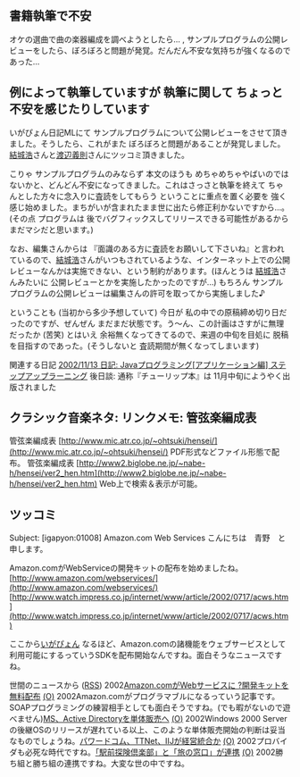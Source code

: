 ## 書籍執筆で不安

オケの選曲で曲の楽器編成を調べようとしたら… , サンプルプログラムの公開レビューをしたら、ぼろぼろと問題が発覚。だんだん不安な気持ちが強くなるのであった…






## 例によって執筆していますが 執筆に関して ちょっと不安を感じたりしています


いがぴょん日記MLにて サンプルプログラムについて公開レビューをさせて頂きました。そうしたら、これがまた
ぼろぼろと問題があることが発覚しました。[結城浩](http://www.hyuki.com/)さんと[渡辺義則](http://d.hatena.ne.jp/a-san/)さんにツッコミ頂きました。

こりゃ サンプルプログラムのみならず 本文のほうも めちゃめちゃやばいのではないかと、どんどん不安になってきました。これはさっさと執筆を終えて
ちゃんとした方々に念入りに査読をしてもらう ということに重点を置く必要を
強く感じ始めました。まちがいが含まれたまま世に出たら修正利かないですから…。(その点
プログラムは 後でバグフィックスしてリリースできる可能性があるから まだマシだと思います。)

なお、編集さんからは 『面識のある方に査読をお願いして下さいね』と言われているので、[結城浩](http://www.hyuki.com/)さんがいつもされているような、インターネット上での公開レビューなんかは実施できない、という制約があります。(ほんとうは
[結城浩](http://www.hyuki.com/)さんみたいに 公開レビューとかを実施したかったのですが…)
もちろん サンプルプログラムの公開レビューは編集さんの許可を取ってから実施しました♪

ということも (当初から多少予想していて) 今日が 私の中での原稿締め切り日だったのですが、ぜんぜん
まだまだ状態です。う～ん、この計画はさすがに無理だったか (苦笑) とはいえ
余裕無くなってきてるので、来週の中旬を目処に 脱稿を目指すのであった。(そうしないと
査読期間が無くなってしまいます)

関連する日記
[2002/11/13 日記: Javaプログラミング[アプリケーション編] ステップアップラーニング](ig021113.html)
  後日談: 通称『チューリップ本』は 11月中旬にようやく出版されました


## クラシック音楽ネタ: リンクメモ: 管弦楽編成表

管弦楽編成表
  [http://www.mic.atr.co.jp/~ohtsuki/hensei/](http://www.mic.atr.co.jp/~ohtsuki/hensei/)
  PDF形式などファイル形態で配布。
  管弦楽編成表
  [http://www2.biglobe.ne.jp/~nabe-h/hensei/ver2_hen.htm](http://www2.biglobe.ne.jp/~nabe-h/hensei/ver2_hen.htm)
  Web上で検索＆表示が可能。


## ツッコミ


Subject:  [igapyon:01008] Amazon.com Web Services
こんにちは　青野　と申します。

Amazon.comがWebServiceの開発キットの配布を始めましたね。
[http://www.amazon.com/webservices/](http://www.amazon.com/webservices/)
  [http://www.watch.impress.co.jp/internet/www/article/2002/0717/acws.htm](http://www.watch.impress.co.jp/internet/www/article/2002/0717/acws.htm)



ここから[いがぴょん](http://www.igapyon.jp/igapyon/diary/memo/memoigapyon.html)
なるほど、Amazon.comの諸機能をウェブサービスとして利用可能にするっていうSDKを配布開始なんですね。面白そうなニュースですね。



世間のニュースから ([RSS](ig020719-news.xml)) 2002[Amazon.comがWebサービスに ?開発キットを無料配布](http://www.watch.impress.co.jp/internet/www/article/2002/0717/acws.htm) [(O)](http://www.watch.impress.co.jp/internet/www/article/2002/0717/acws.htm) 2002Amazon.comがプログラマブルになるっていう記事です。SOAPプログラミングの練習相手としても面白そうですね。(でも暇がないので遊べません)[MS、Active Directoryを単体販売へ](http://www.zdnet.co.jp/news/0207/19/nebt_16.html) [(O)](http://www.zdnet.co.jp/news/0207/19/nebt_16.html) 2002Windows 2000 Server の後継OSのリリースが遅れている以上、このような単体販売開始の判断は妥当なものでしょうね。[パワードコム、TTNet、IIJが経営統合か](http://www.zdnet.co.jp/news/0207/18/njbt_01.html) [(O)](http://www.zdnet.co.jp/news/0207/18/njbt_01.html) 2002プロバイダも必死な時代ですね。[「駅前探険倶楽部」と「旅の窓口」が連携](http://www.zdnet.co.jp/news/0207/18/njbt_03.html) [(O)](http://www.zdnet.co.jp/news/0207/18/njbt_03.html) 2002勝ち組と勝ち組の連携ですね。大変な世の中ですね。